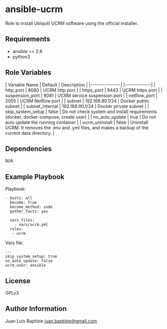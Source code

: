 ansible-ucrm
=========

Role to install Ubiquiti UCRM software using the official installer.

Requirements
------------

  * ansible >= 2.6
  * python3

Role Variables
--------------

| Variable Name | Default | Description |
|---------------| |-------------|
| http_port | 8080 | UCRM http port |
| https_port | 8443 | UCRM https port |
| suspension_port | 8081 | UCRM service suspension port |
| netflow_port | 2055 | UCRM Netflow port |
| subnet | 192.168.80.1/24 | Docker public subnet |
| subnet_internal | 192.168.90.1/24 | Docker pirvate subnet |
| skip_system_setup | false | Do not check system and install requirements (docker, docker-compose, create user) |
| no_auto_update | true | Do not auto update the running container |
| ucrm_uninstall | false | Uninstall UCRM. It removes the .env and .yml files, and makes a backup of the current data directory. |

Dependencies
------------

N/A

Example Playbook
----------------
Playbook:

    - hosts: all
      become: True
      become_method: sudo
      gather_facts: yes

      vars_files:
        - vars/ucrm.yml
      roles:
       - ucrm

Vars file:

    ---
    skip_system_setup: true
    no_auto_update: false
    ucrm_user: ansible


License
-------

GPLv3

Author Information
------------------

Juan Luis Baptiste <juan.baptiste@gmail.com>
